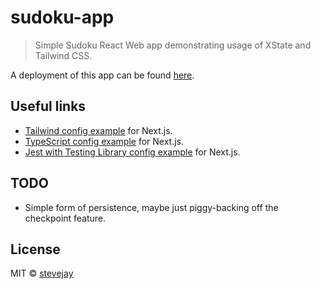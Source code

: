 # sudoku-app

> Simple Sudoku React Web app demonstrating usage of XState and Tailwind CSS.

A deployment of this app can be found [here](https://sudoku-app-eta.vercel.app/).

## Useful links

- [Tailwind config example](https://github.com/vercel/next.js/tree/canary/examples/with-tailwindcss) for Next.js.
- [TypeScript config example](https://github.com/vercel/next.js/tree/canary/examples/with-typescript) for Next.js.
- [Jest with Testing Library config example](https://github.com/vercel/next.js/tree/master/examples/with-jest) for Next.js.

## TODO

- Simple form of persistence, maybe just piggy-backing off the checkpoint feature.

## License

MIT © [stevejay](https://github.com/stevejay)
